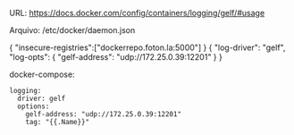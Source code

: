 URL: https://docs.docker.com/config/containers/logging/gelf/#usage

Arquivo: /etc/docker/daemon.json

{
  "insecure-registries":["dockerrepo.foton.la:5000"]
}
{
  "log-driver": "gelf",
  "log-opts": {
    "gelf-address": "udp://172.25.0.39:12201"
  }
}


docker-compose:

    logging:
      driver: gelf
      options:
        gelf-address: "udp://172.25.0.39:12201"
        tag: "{{.Name}}"
